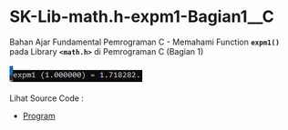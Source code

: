 # SK-Lib-math.h-expm1-Bagian1__C
Bahan Ajar Fundamental Pemrograman C - Memahami Function <code><b>expm1()</b></code> pada Library <code><b>&lt;math.h></b></code> di Pemrograman C (Bagian 1)<br><br>
<img src="https://github.com/RizkyKhapidsyah/SK-Lib-math.h-expm1-Bagian1__C/blob/master/SK-Lib-math.h-expm1-Bagian1__C/result/001.PNG"><br><br>
Lihat Source Code : <br>
- <a href="https://github.com/RizkyKhapidsyah/SK-Lib-math.h-expm1-Bagian1__C/blob/master/SK-Lib-math.h-expm1-Bagian1__C/Source.c">Program</a>
